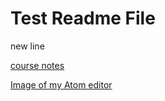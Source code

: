 # Test Readme File

new line

[course notes](./notes.txt)

[Image of my Atom editor](./images/screenshot.png) 

